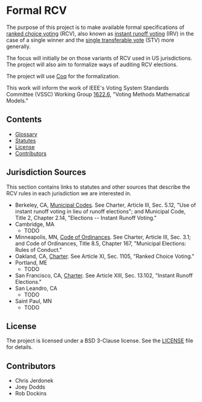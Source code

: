 Formal RCV
==========

The purpose of this project is to make available formal specifications of
[ranked choice voting][rcv] (RCV), also known as [instant runoff voting][irv]
(IRV) in the case of a single winner and the [single transferable vote][stv]
(STV) more generally.

The focus will initially be on those variants of RCV used in US
jurisdictions.  The project will also aim to formalize ways of auditing RCV
elections.

The project will use [Coq][coq] for the formalization.

This work will inform the work of IEEE's Voting System Standards Committee
(VSSC) Working Group [1622.6][vssc_1622_6], "Voting Methods Mathematical
Models."


Contents
--------

* [Glossary](docs/glossary.md)
* [Statutes](#jurisdiction-sources)
* [License](#license)
* [Contributors](#contributors)


Jurisdiction Sources
--------------------

This section contains links to statutes and other sources that describe
the RCV rules in each jurisdiction we are interested in.

* Berkeley, CA, [Municipal Codes][berkeley_codes].
  See Charter, Article III, Sec. 5.12, "Use of instant runoff voting in lieu
  of runoff elections"; and Municipal Code, Title 2, Chapter 2.14,
  "Elections -- Instant Runoff Voting."
* Cambridge, MA
  * TODO
* Minneapolis, MN, [Code of Ordinances][minneapolis_codes].
  See Charter, Article III, Sec. 3.1; and Code of Ordinances, Title 8.5,
  Chapter 167, "Municipal Elections: Rules of Conduct."
* Oakland, CA, [Charter][oakland_charter].  See Article XI, Sec. 1105,
  "Ranked Choice Voting."
* Portland, ME
  * TODO
* San Francisco, CA, [Charter][sf_charter].  See Article XIII, Sec. 13.102,
  "Instant Runoff Elections."
* San Leandro, CA
  * TODO
* Saint Paul, MN
  * TODO


License
-------

The project is licensed under a BSD 3-Clause license.  See the
[LICENSE](LICENSE) file for details.


Contributors
------------

* Chris Jerdonek
* Joey Dodds
* Rob Dockins


[berkeley_codes]: http://codepublishing.com/ca/berkeley/
[coq]: https://coq.inria.fr/
[irv]: https://en.wikipedia.org/wiki/Instant-runoff_voting
[minneapolis_codes]: https://www.municode.com/library/mn/minneapolis/codes/code_of_ordinances?nodeId=11490
[oakland_charter]: https://www.municode.com/library/ca/oakland/codes/code_of_ordinances?nodeId=16308
[rcv]: https://en.wikipedia.org/wiki/Ranked_Choice_Voting
[sf_charter]: http://www.amlegal.com/library/ca/sfrancisco.shtml
[stv]: https://en.wikipedia.org/wiki/Single_transferable_vote
[vssc_1622_6]: http://grouper.ieee.org/groups/1622/groups/6/index.html
